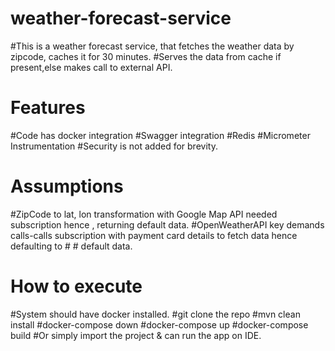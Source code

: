 # weather-forecast-service
#This is a weather forecast service, that fetches the weather data by zipcode, caches it for 30 minutes.
#Serves the data from cache if present,else makes call to external API.

# Features
#Code has docker integration
#Swagger integration
#Redis
#Micrometer Instrumentation
#Security is not added for brevity.

# Assumptions
#ZipCode to lat, lon transformation with Google Map API needed subscription hence , returning default data.
#OpenWeatherAPI key demands calls-calls subscription with payment card details to fetch data hence defaulting to # # default data.

# How to execute
#System should have docker installed.
#git clone the repo
#mvn clean install
#docker-compose down
#docker-compose up
#docker-compose build
#Or simply import the project & can run the app on IDE.
